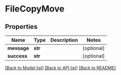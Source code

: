 # FileCopyMove

## Properties
Name | Type | Description | Notes
------------ | ------------- | ------------- | -------------
**message** | **str** |  | [optional] 
**success** | **str** |  | [optional] 

[[Back to Model list]](../README.md#documentation-for-models) [[Back to API list]](../README.md#documentation-for-api-endpoints) [[Back to README]](../README.md)


